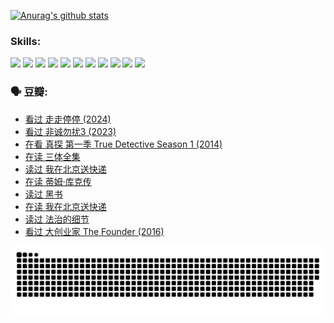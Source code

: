 
[![Anurag's github stats](https://github-readme-stats.vercel.app/api?username=w940853815)](https://github.com/anuraghazra/github-readme-stats)

### Skills:

<code><img height="32" src="https://cdn.jsdelivr.net/npm/simple-icons@v5/icons/python.svg"></code>
<code><img height="32" src="https://cdn.jsdelivr.net/npm/simple-icons@v5/icons/javascript.svg"></code>
<code><img height="32" src="https://cdn.jsdelivr.net/npm/simple-icons@v5/icons/django.svg"></code>
<code><img height="32" src="https://cdn.jsdelivr.net/npm/simple-icons@v5/icons/flask.svg"></code>
<code><img height="32" src="https://cdn.jsdelivr.net/npm/simple-icons@v5/icons/vuetify.svg"></code>
<code><img height="32" src="https://cdn.jsdelivr.net/npm/simple-icons@v5/icons/git.svg"></code>
<code><img height="32" src="https://cdn.jsdelivr.net/npm/simple-icons@v5/icons/docker.svg"></code>
<code><img height="32" src="https://cdn.jsdelivr.net/npm/simple-icons@v5/icons/postgresql.svg"></code>
<code><img height="32" src="https://cdn.jsdelivr.net/npm/simple-icons@v5/icons/elasticsearch.svg"></code>
<code><img height="32" src="https://cdn.jsdelivr.net/npm/simple-icons@v5/icons/macos.svg"></code>
<code><img height="32" src="https://cdn.jsdelivr.net/npm/simple-icons@v5/icons/linux.svg"></code>

### 🗣 豆瓣:

<!-- DOUBAN-ACTIVITIES:START -->
- [看过 走走停停‎ (2024)](https://www.douban.com/people/136069238/status/4684430230/?_i=23516556)
- [看过 非诚勿扰3‎ (2023)](https://www.douban.com/people/136069238/status/4676324100/?_i=23516556)
- [在看 真探 第一季 True Detective Season 1‎ (2014)](https://www.douban.com/people/136069238/status/4673382852/?_i=23516556)
- [在读 三体全集](https://www.douban.com/people/136069238/status/4672842521/?_i=23516556)
- [读过 我在北京送快递](https://www.douban.com/people/136069238/status/4672842036/?_i=23516556)
- [在读 蒂姆·库克传](https://www.douban.com/people/136069238/status/4663517053/?_i=23516556)
- [读过 黑书](https://www.douban.com/people/136069238/status/4663516022/?_i=23516556)
- [在读 我在北京送快递](https://www.douban.com/people/136069238/status/4658098365/?_i=23516556)
- [读过 法治的细节](https://www.douban.com/people/136069238/status/4657347558/?_i=23516556)
- [看过 大创业家 The Founder‎ (2016)](https://www.douban.com/people/136069238/status/4649667693/?_i=23516556)
<!-- DOUBAN-ACTIVITIES:END -->


![Snake animation](https://raw.githubusercontent.com/w940853815/w940853815/output/github-contribution-grid-snake.svg)

<!--
**w940853815/w940853815** is a ✨ _special_ ✨ repository because its `README.md` (this file) appears on your GitHub profile.

Here are some ideas to get you started:

- 🔭 I’m currently working on ...
- 🌱 I’m currently learning ...
- 👯 I’m looking to collaborate on ...
- 🤔 I’m looking for help with ...
- 💬 Ask me about ...
- 📫 How to reach me: ...
- 😄 Pronouns: ...
- ⚡ Fun fact: ...
-->
